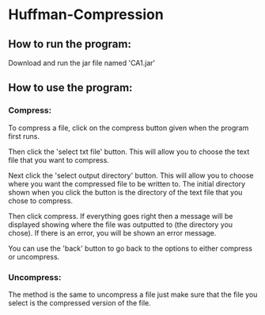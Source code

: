 # Huffman-Compression
## How to run the program:
Download and run the jar file named 'CA1.jar'
## How to use the program:
### Compress:
To compress a file, click on the compress button given when the program first runs.

Then click the 'select txt file' button. This will allow you to choose the text file
that you want to compress.

Next click the 'select output directory' button. This will allow you to choose
where you want the compressed file to be written to. The initial directory shown when you
click the button is the directory of the text file that you chose to compress.

Then click compress. If everything goes right then a message will be displayed showing where the
file was outputted to (the directory you chose). If there is an error, you will be shown an
error message.

You can use the 'back' button to go back to the options to either compress or uncompress.

### Uncompress:
The method is the same to uncompress a file just make sure that the file you select is the compressed version of the file.


